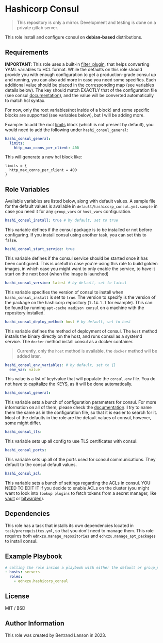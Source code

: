Hashicorp Consul
=========
> This repository is only a mirror. Development and testing is done on a private gitlab server.

This role install and configure consul on **debian-based** distributions.

Requirements
------------

**IMPORTANT**: This role uses a built-in [filter_plugin](https://docs.ansible.com/ansible/latest/plugins/filter.html), that helps converting YAML variables to HCL format. While the defaults on this role should provide you with enough configuration to get a production-grade consul up and running, you can also add more in case you need some specifics. Each additional value should be placed in the corresponding map (see variables details below). The key should match EXACTLY that of the configuration file (see consul [documentation](https://developer.hashicorp.com/consul/docs/agent/config/config-files)), and the value will be converted automatically to match hcl syntax.

For now, only the root variables(not inside of a block) and some specific blocks are supported (see variables below), but I will be adding more.

Example: to add the root [limits](https://developer.hashicorp.com/consul/docs/agent/config/config-files#limits) block (which is not present by default), you would need to add the following under `hashi_consul_general`:

```yaml
hashi_consul_general:
  limits:
    http_max_conns_per_client: 400
```
This will generate a new hcl block like:
```
limits = {
  http_max_conns_per_client = 400
}
```

Role Variables
--------------
Available variables are listed below, along with default values. A sample file for the default values is available in `default/hashicorp_consul.yml.sample` in case you need it for any `group_vars` or `host_vars` configuration.

```yaml
hashi_consul_install: true # by default, set to true
```
This variable defines if the consul package is to be installed or not before configuring. If you install consul using another task, you can set this to `false`.

```yaml
hashi_consul_start_service: true
```
This variable defines if the consul service should be started once it has been configured. This is usefull in case you're using this role to build golden images, in which case you might want to only enable the service, to have it start on the next boot (when the image is launched)

```yaml
hashi_consul_version: latest # by default, set to latest
```
This variable specifies the version of consul to install when `hashi_consul_install` is set to `true`. The version to specify is the version of the package on the hashicorp repository (`1.14.1-1` for example). This can be found by running `apt-cache madison consul` on a machine with the repository installed.

```yaml
hashi_consul_deploy_method: host # by default, set to host
```
This variable defines the method of deployment of consul. The `host` method installs the binary directly on the host, and runs consul as a systemd service. The `docker` method install consul as a docker container.
> Currently, only the `host` method is available, the `docker` method will be added later.

```yaml
hashi_consul_env_variables: # by default, set to {}
  env_var: value
```
This value is a list of key/value that will populate the `consul.env` file. You do not have to capitalize the KEYS, as it will be done automatically.

```yaml
hashi_consul_general:
```
This variable sets a bunch of configuration parameters for consul. For more information on all of them, please check the [documentation](https://developer.hashicorp.com/consul/docs/agent/config/config-files). I try to name them the same as in the configuration file, so that it is easier to search for it. Most of the defaults in the role are the default values of consul, however, some might differ.

```yaml
hashi_consul_tls:
```
This variable sets up all config to use TLS certificates with consul.

```yaml
hashi_consul_ports:
```
This variable sets up all of the ports used for consul communications. They default to the consul default values.

```yaml
hashi_consul_acl:
```
This variable sets a bunch of settings regarding the ACLs in consul. YOU NEED TO EDIT IT if you decide to enable ACLs on the cluster (you might want to look into `lookup plugins` to fetch tokens from a secret manager, like [vault](https://docs.ansible.com/ansible/latest/collections/community/hashi_vault/hashi_vault_lookup.html) or [bitwarden](https://docs.ansible.com/ansible/latest/collections/community/general/bitwarden_lookup.html)).

Dependencies
------------

This role has a task that installs its own dependencies located in `task/prerequisites.yml`, so that you don't need to manage them. This role requires both `ednxzu.manage_repositories` and `ednxzu.manage_apt_packages` to install consul.

Example Playbook
----------------

```yaml
# calling the role inside a playbook with either the default or group_vars/host_vars
- hosts: servers
  roles:
    - ednxzu.hashicorp_consul
```

License
-------

MIT / BSD

Author Information
------------------

This role was created by Bertrand Lanson in 2023.